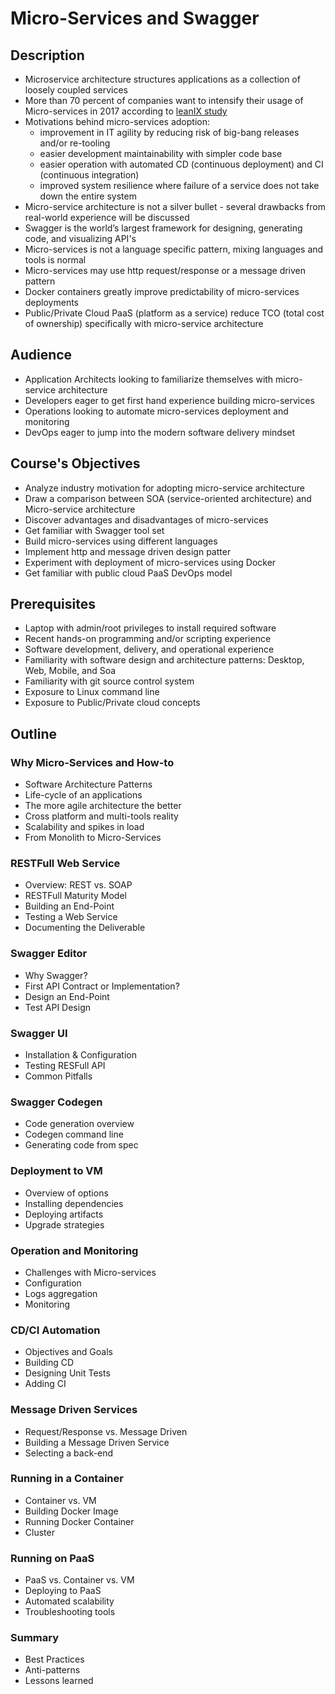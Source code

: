# Micro-Services and Swagger #

## Description ##

* Microservice architecture structures applications as a collection of loosely coupled services
* More than 70 percent of companies want to intensify their usage of Micro-services in 2017 according to <a href="./media/leanIX_Microservices-Study.pdf" target="_blank">leanIX study</a>
* Motivations behind micro-services adoption:
  * improvement in IT agility by reducing risk of big-bang releases and/or re-tooling
  * easier development maintainability with simpler code base
  * easier operation with automated CD (continuous deployment) and CI (continuous integration)
  * improved system resilience where failure of a service does not take down the entire system
* Micro-service architecture is not a silver bullet - several drawbacks from real-world experience will be discussed
* Swagger is the world’s largest framework for designing, generating code, and visualizing API's 
* Micro-services is not a language specific pattern, mixing languages and tools is normal 
* Micro-services may use http request/response or a message driven pattern
* Docker containers greatly improve predictability of micro-services deployments
* Public/Private Cloud PaaS (platform as a service) reduce TCO (total cost of ownership) specifically with micro-service architecture

## Audience ##

* Application Architects looking to familiarize themselves with micro-service architecture
* Developers eager to get first hand experience building micro-services 
* Operations looking to automate micro-services deployment and monitoring
* DevOps eager to jump into the modern software delivery mindset

## Course's Objectives ##
* Analyze industry motivation for adopting micro-service architecture
* Draw a comparison between SOA (service-oriented architecture) and Micro-service architecture
* Discover advantages and disadvantages of micro-services
* Get familiar with Swagger tool set
* Build micro-services using different languages
* Implement http and message driven design patter
* Experiment with deployment of micro-services using Docker
* Get familiar with public cloud PaaS DevOps model

## Prerequisites ##
* Laptop with admin/root privileges to install required software
* Recent hands-on programming and/or scripting experience
* Software development, delivery, and operational experience 
* Familiarity with software design and architecture patterns: Desktop, Web, Mobile, and Soa
* Familiarity with git source control system
* Exposure to Linux command line
* Exposure to Public/Private cloud concepts

## Outline ##

### Why Micro-Services and How-to ###
* Software Architecture Patterns
* Life-cycle of an applications
* The more agile architecture the better
* Cross platform and multi-tools reality
* Scalability and spikes in load
* From Monolith to Micro-Services

### RESTFull Web Service ###
* Overview: REST vs. SOAP
* RESTFull Maturity Model
* Building an End-Point
* Testing a Web Service
* Documenting the Deliverable

### Swagger Editor ###
* Why Swagger?
* First API Contract or Implementation?
* Design an End-Point
* Test API Design

### Swagger UI ###
* Installation & Configuration
* Testing RESFull API
* Common Pitfalls

### Swagger Codegen ###
* Code generation overview
* Codegen command line
* Generating code from spec

### Deployment to VM ###
* Overview of options
* Installing dependencies
* Deploying artifacts
* Upgrade strategies

### Operation and Monitoring ###
* Challenges with Micro-services
* Configuration
* Logs aggregation
* Monitoring

### CD/CI Automation ###
* Objectives and Goals
* Building CD
* Designing Unit Tests
* Adding CI

### Message Driven Services ###
* Request/Response vs. Message Driven
* Building a Message Driven Service
* Selecting a back-end

### Running in a Container ###
* Container vs. VM
* Building Docker Image
* Running Docker Container
* Cluster

### Running on PaaS ###
* PaaS vs. Container vs. VM
* Deploying to PaaS
* Automated scalability
* Troubleshooting tools

### Summary ###
* Best Practices
* Anti-patterns
* Lessons learned